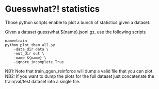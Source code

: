 # Guesswhat?! statistics

Those python scripts enable to plot a bunch of statistics given a dataset.

Given a dataset guesswhat.${name}.jsonl.gz, use the following scripts


```
name=train
python plot_them_all.py
    -data_dir data \
    -out_dir out \
    -name ${name} \
    -ignore_incomplete True
```

NB1: Note that train_qgen_reinforce will dump a valid file that you can plot.
NB2: If you want to dump the plots for the full dataset just concatenate the train/val/test dataset into a single file.


